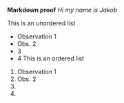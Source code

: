 **Markdown proof**
*Hi my name is Jakob*

This is an unordered list

- Observation 1
- Obs. 2
- 3
- 4
This is an ordered list

1. Observation 1
2. Obs. 2
3. 
4. 